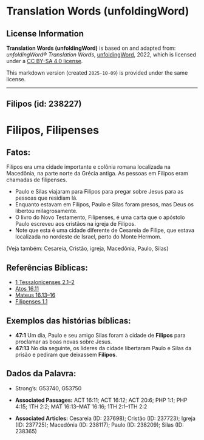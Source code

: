 # Translation Words (unfoldingWord)

## License Information

**Translation Words (unfoldingWord)** is based on and adapted from: _unfoldingWord® Translation Words_, [unfoldingWord](https://unfoldingword.org/utw), 2022, which is licensed under a [CC BY-SA 4.0 license](https://creativecommons.org/licenses/by-sa/4.0/legalcode.en).

This markdown version (created `2025-10-09`) is provided under the same license.



--------------------------------

## Filipos (id: 238227)

Filipos, Filipenses
===================

Fatos:
------

Filipos era uma cidade importante e colônia romana localizada na Macedônia, na parte norte da Grécia antiga. As pessoas em Filipos eram chamadas de filipenses.

* Paulo e Silas viajaram para Filipos para pregar sobre Jesus para as pessoas que residiam lá.
* Enquanto estavam em Filipos, Paulo e Silas foram presos, mas Deus os libertou milagrosamente.
* O livro do Novo Testamento, Filipenses, é uma carta que o apóstolo Paulo escreveu aos cristãos na igreja de Filipos.
* Note que esta é uma cidade diferente de Cesareia de Filipe, que estava localizada no nordeste de Israel, perto do Monte Hermom.

(Veja também: Cesareia, Cristão, igreja, Macedônia, Paulo, Silas)

Referências Bíblicas:
---------------------

* [1 Tessalonicenses 2\.1–2](https://ref.ly/1Thess2:1-1Thess2:2)
* [Atos 16\.11](https://ref.ly/Acts16:11)
* [Mateus 16\.13–16](https://ref.ly/Matt16:13-Matt16:16)
* [Filipenses 1\.1](https://ref.ly/Phil1:1)

Exemplos das histórias bíblicas:
--------------------------------

* **47:1** Um dia, Paulo e seu amigo Silas foram à cidade de **Filipos** para proclamar as boas novas sobre Jesus.
* **47:13** No dia seguinte, os líderes da cidade libertaram Paulo e Silas da prisão e pediram que deixassem **Filipos**.

Dados da Palavra:
-----------------

* Strong’s: G53740, G53750

* **Associated Passages:** ACT 16:11; ACT 16:12; ACT 20:6; PHP 1:1; PHP 4:15; 1TH 2:2; MAT 16:13–MAT 16:16; 1TH 2:1–1TH 2:2
* **Associated Articles:** Cesareia (ID: 237698); Cristão (ID: 237723); Igreja (ID: 237725); Macedônia (ID: 238117); Paulo (ID: 238209); Silas (ID: 238365)

